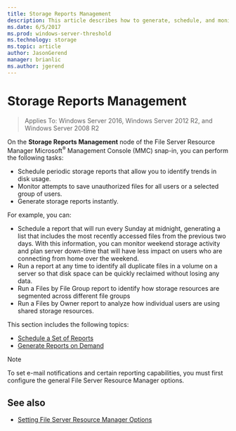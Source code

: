 ```yaml
---
title: Storage Reports Management
description: This article describes how to generate, schedule, and monitor storage reports
ms.date: 6/5/2017
ms.prod: windows-server-threshold
ms.technology: storage
ms.topic: article
author: JasonGerend
manager: brianlic
ms.author: jgerend
---
```


# Storage Reports Management

> Applies To: Windows Server 2016, Windows Server 2012 R2, and Windows Server 2008 R2

On the **Storage Reports Management** node of the File Server Resource Manager Microsoft<sup>®</sup> Management Console (MMC) snap-in, you can perform the following tasks:

-   Schedule periodic storage reports that allow you to identify trends in disk usage.
-   Monitor attempts to save unauthorized files for all users or a selected group of users.
-   Generate storage reports instantly.

For example, you can:

-   Schedule a report that will run every Sunday at midnight, generating a list that includes the most recently accessed files from the previous two days. With this information, you can monitor weekend storage activity and plan server down-time that will have less impact on users who are connecting from home over the weekend.
-   Run a report at any time to identify all duplicate files in a volume on a server so that disk space can be quickly reclaimed without losing any data.
-   Run a Files by File Group report to identify how storage resources are segmented across different file groups 
-   Run a Files by Owner report to analyze how individual users are using shared storage resources.

This section includes the following topics:

-   [Schedule a Set of Reports](schedule-set-of-reports.md)
-   [Generate Reports on Demand](generate-reports-on-demand.md)

> [!Note]
> To set e-mail notifications and certain reporting capabilities, you must first configure the general File Server Resource Manager options.

## See also

-   [Setting File Server Resource Manager Options](setting-file-server-resource-manager-options.md)


